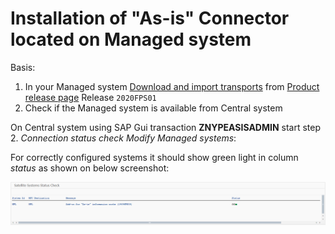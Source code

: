 # Installation of "As-is" Connector located on Managed system

Basis:

1. In your Managed system [Download and import transports](../../inst/step-1.md) from [Product release page](https://github.com/fioritracker/asis-man/releases) Release `2020FPS01`
2. Check if the Managed system is available from Central system 

On Central system using SAP Gui transaction **ZNYPEASISADMIN** start step 2. *Connection status check Modify Managed systems*:

For correctly configured systems it should show green light in column *status* as shown on below screenshot:

[![](res/connection-status.png)](res/connection-status.png)